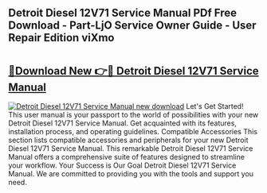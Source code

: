 ## Detroit Diesel 12V71 Service Manual PDf Free Download - Part-LjO Service Owner Guide - User Repair Edition viXmo

# <h2><a href="http://bc26729.oget.top/?id=Detroit+Diesel+12V71+Service+Manual">🔗Download New 👉🔴 Detroit Diesel 12V71 Service Manual</a></h2>

[![Detroit Diesel 12V71 Service Manual new download](https://i.imgur.com/5g1atiW.png)](http://bc26729.oget.top/?id=Detroit+Diesel+12V71+Service+Manual)
Let's Get Started! This user manual is your passport to the world of possibilities with your new Detroit Diesel 12V71 Service Manual. Get acquainted with its features, installation process, and operating guidelines. Compatible Accessories This section lists compatible accessories and peripherals for your new Detroit Diesel 12V71 Service Manual. This remarkable Detroit Diesel 12V71 Service Manual offers a comprehensive suite of features designed to streamline your workflow. Your Success is Our Goal Detroit Diesel 12V71 Service Manual. We are committed to providing you with the tools and support you need.
